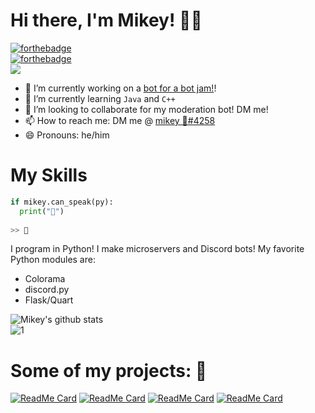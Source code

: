 # Hi there, I'm Mikey! 👋🏽
[![forthebadge](https://forthebadge.com/images/badges/0-percent-optimized.svg)](https://forthebadge.com)\
[![forthebadge](https://forthebadge.com/images/badges/built-with-swag.svg)](https://forthebadge.com)\
![](https://komarev.com/ghpvc/?username=isigebengu-mikey)
<!--
**isigebengu-mikey/isigebengu-mikey** is a ✨ _special_ ✨ repository because its `README.md` (this file) appears on your GitHub profile.
Here are some ideas to get you started:
-->
- 🔭 I’m currently working on a [bot for a bot jam!](https://github.com/isigebengu-mikey/stegosaurus)!
- 🌱 I’m currently learning `Java` and `C++`
- 👯 I’m looking to collaborate for my moderation bot! DM me!
- 📫 How to reach me: DM me @ [mikey 🌌#4258](https://discord.com/users/536644802595520534)
- 😄 Pronouns: he/him
<!--- 🤔 I’m looking for help with ...-->
# My Skills
```py
if mikey.can_speak(py):
  print("🐍")
 
>> 🐍
```

I program in Python! I make microservers and Discord bots! My favorite Python modules are:
- Colorama
- discord.py
- Flask/Quart

![Mikey's github stats](https://github-readme-stats.vercel.app/api?username=isigebengu-mikey&count_private=true&theme=dark)\
![1](https://github-readme-stats.vercel.app/api/top-langs/?username=isigebengu-mikey&count_private=true&theme=dark&exclude_repo=isigebengu-mikey.github.io)
# Some of my projects: 🔨
[![ReadMe Card](https://github-readme-stats.vercel.app/api/pin/?username=isigebengu-mikey&repo=Mercury-Modmail-Discord&theme=dark&)](https://github.com/isigebengu-mikey/Mercury-Modmail-Discord)
[![ReadMe Card](https://github-readme-stats.vercel.app/api/pin/?username=isigebengu-mikey&repo=bruhapy&theme=dark&)](https://github.com/isigebengu-mikey/bruhapy)
[![ReadMe Card](https://github-readme-stats.vercel.app/api/pin/?username=isigebengu-mikey&repo=discord-ext-forms&theme=dark&)](https://github.com/isigebengu-mikey/discord-ext-forms)
[![ReadMe Card](https://github-readme-stats.vercel.app/api/pin/?username=isigebengu-mikey&repo=aiobruhapy&theme=dark&)](https://github.com/isigebengu-mikey/aiobruhapy)
